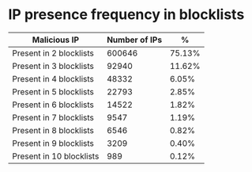 # IP presence frequency in blocklists
| Malicious IP | Number of IPs | % |
|----|----|----|
| Present in 2 blocklists | 600646 | 75.13% |
| Present in 3 blocklists | 92940 | 11.62% |
| Present in 4 blocklists | 48332 | 6.05% |
| Present in 5 blocklists | 22793 | 2.85% |
| Present in 6 blocklists | 14522 | 1.82% |
| Present in 7 blocklists | 9547 | 1.19% |
| Present in 8 blocklists | 6546 | 0.82% |
| Present in 9 blocklists | 3209 | 0.40% |
| Present in 10 blocklists | 989 | 0.12% |
